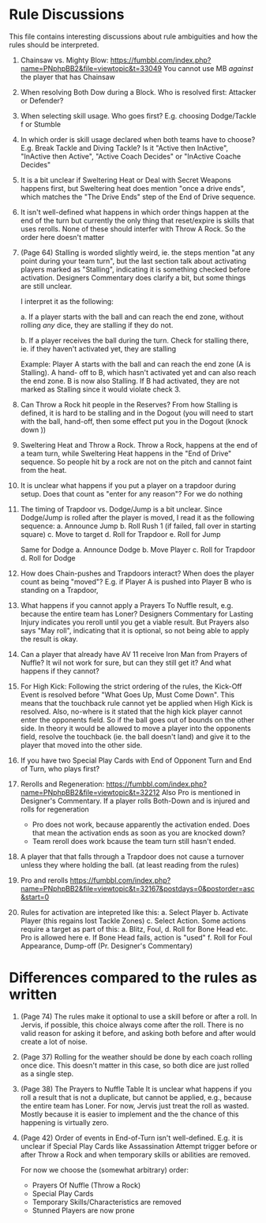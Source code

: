# Rule Discussions

This file contains interesting discussions about rule ambiguities and how the rules should be
interpreted.

1. Chainsaw vs. Mighty Blow: https://fumbbl.com/index.php?name=PNphpBB2&file=viewtopic&t=33049
   You cannot use MB _against_ the player that has Chainsaw

2. When resolving Both Dow during a Block. Who is resolved first: Attacker or Defender?

3. When selecting skill usage. Who goes first? E.g. choosing Dodge/Tackle f or Stumble

4. In which order is skill usage declared when both teams have to choose? E.g. Break Tackle and Diving Tackle?
   Is it "Active then InActive", "InActive then Active", "Active Coach Decides" or "InActive Coache Decides"

5. It is a bit unclear if Sweltering Heat or Deal with Secret Weapons happens first, but Sweltering heat 
   does mention "once a drive ends", which matches the "The Drive Ends" step of the End of Drive sequence.

6. It isn't well-defined what happens in which order things happen at the end of the turn
   but currently the only thing that reset/expire is skills that uses rerolls. None of these
   should interfer with Throw A Rock. So the order here doesn't matter

7. (Page 64) Stalling is worded slightly weird, ie. the steps mention "at any point during your team
   turn", but the last section talk about activating players marked as "Stalling", indicating
   it is something checked before activation. Designers Commentary does clarify a bit, but some things are
   still unclear. 

   I interpret it as the following:

   a. If a player starts with the ball and can reach the end zone, without rolling _any_
      dice, they are stalling if they do not.

   b. If a player receives the ball during the turn. Check for stalling there, ie. if they
      haven't activated yet, they are stalling

   Example: Player A starts with the ball and can reach the end zone (A is Stalling). A hand-
   off to B, which hasn't activated yet and can also reach the end zone. B is now also Stalling.
   If B had activated, they are not marked as Stalling since it would violate check 3.

8. Can Throw a Rock hit people in the Reserves? From how Stalling is defined, it is hard to be stalling
   and in the Dogout (you will need to start with the ball, hand-off, then some effect put you in the 
   Dogout (knock down ))

9. Sweltering Heat and Throw a Rock. Throw a Rock, happens at the end of a team turn, while Sweltering
   Heat happens in the "End of Drive" sequence. So people hit by a rock are not on the pitch and cannot
   faint from the heat. 

10. It is unclear what happens if you put a player on a trapdoor during setup. Does that count 
    as "enter for any reason"? For we do nothing

11. The timing of Trapdoor vs. Dodge/Jump is a bit unclear. Since Dodge/Jump is rolled after the player
    is moved, I read it as the following sequence:
    a. Announce Jump
    b. Roll Rush 1 (if failed, fall over in starting square)
    c. Move to target
    d. Roll for Trapdoor
    e. Roll for Jump

    Same for Dodge
    a. Announce Dodge
    b. Move Player
    c. Roll for Trapdoor
    d. Roll for Dodge
      
12. How does Chain-pushes and Trapdoors interact? When does the player count as being "moved"?
    E.g. if Player A is pushed into Player B who is standing on a Trapdoor, 

13. What happens if you cannot apply a Prayers To Nuffle result, e.g. because the entire team
    has Loner? Designers Commentary for Lasting Injury indicates you reroll until you get
    a viable result. But Prayers also says "May roll", indicating that it is optional, so not being
    able to apply the result is okay.

14. Can a player that already have AV 11 receive Iron Man from Prayers of Nuffle? It wil not work
    for sure, but can they still get it? And what happens if they cannot?

15. For High Kick: Following the strict ordering of the rules, the Kick-Off Event is resolved 
    before "What Goes Up, Must Come Down". This means that the touchback rule cannot
    yet be applied when High Kick is resolved. Also, no-where is it stated that
    the high kick player cannot enter the opponents field. So if the ball goes out of bounds
    on the other side. In theory it would be allowed to move a player into the opponents field, 
    resolve the touchback (ie. the ball doesn't land) and give it to the player that moved into the 
    other side.

16. If you have two Special Play Cards with End of Opponent Turn and End of Turn, who plays first?

17. Rerolls and Regeneration: https://fumbbl.com/index.php?name=PNphpBB2&file=viewtopic&t=32212
    Also Pro is mentioned in Designer's Commentary. 
    If a player rolls Both-Down and is injured and rolls for regeneration
       - Pro does not work, because apparently the activation ended. Does that mean the activation ends as soon as you are knocked down?
       - Team reroll does work bcause the team turn still hasn't ended.

18. A player that that falls through a Trapdoor does not cause a turnover unless they where holding the
    ball. (at least reading from the rules)

19. Pro and rerolls https://fumbbl.com/index.php?name=PNphpBB2&file=viewtopic&t=32167&postdays=0&postorder=asc&start=0

20. Rules for activation are intepreted like this:
    a. Select Player
    b. Activate Player (this regains lost Tackle Zones)
    c. Select Action. Some actions require a target as part of this:
       a. Blitz, Foul, 
    d. Roll for Bone Head etc. Pro is allowed here
    e. If Bone Head fails, action is "used"
    f. Roll for Foul Appearance, Dump-off (Pr. Designer's Commentary) 


   



# Differences compared to the rules as written

1. (Page 74) The rules make it optional to use a skill before or after a roll. In Jervis, if possible, 
   this choice always come after the roll. There is no valid reason for asking it before, and asking
   both before and after would create a lot of noise.

2. (Page 37) Rolling for the weather should be done by each coach rolling once dice. This doesn't
   matter in this case, so both dice are just rolled as a single step.

3. (Page 38) The Prayers to Nuffle Table
   It is unclear what happens if you roll a result that is not a duplicate, but cannot be
   applied, e.g., because the entire team has Loner. For now, Jervis just treat the roll as 
   wasted. Mostly because it is easier to implement and the the chance of this happening 
   is virtually zero.

4. (Page 42) Order of events in End-of-Turn isn't well-defined. E.g. it is unclear if Special Play 
    Cards like Assassination Attempt trigger before or after Throw a Rock and when temporary skills
    or abilities are removed.

    For now we choose the (somewhat arbitrary) order:
    - Prayers Of Nuffle (Throw a Rock)
    - Special Play Cards
    - Temporary Skills/Characteristics are removed
    - Stunned Players are now prone


